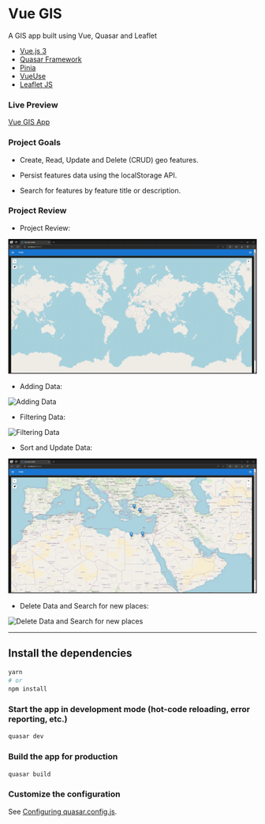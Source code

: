 # Vue GIS

A GIS app built using Vue, Quasar and Leaflet

* [Vue.js 3](https://vuejs.org/)
* [Quasar Framework](https://quasar.dev/)
* [Pinia](https://pinia.vuejs.org/)
* [VueUse](https://vueuse.org/)
* [Leaflet JS](https://leafletjs.com/)


### Live Preview

[Vue GIS App](https://moustafashaaban.github.io/Vue-GIS/)


###  Project Goals

* Create, Read, Update and Delete (CRUD) geo features.

* Persist features data using the localStorage API.

* Search for features by feature title or description.


### Project Review

* Project Review:

![Project Review](./reviews/1-Project-Overview.gif)

* Adding Data:

![Adding Data](./reviews/2-Add-Data.gif)

* Filtering Data:

![Filtering Data](./reviews/3-Filter-Data.gif)

* Sort and Update Data:

![Sort and Update Data](./reviews/4-Sort-and-Update-Data.gif)

* Delete Data and Search for new places:

![Delete Data and Search for new places](./reviews/5-Delete-Data-and-Search-for-places.gif)



-------------------------------------------------


## Install the dependencies
```bash
yarn
# or
npm install
```

### Start the app in development mode (hot-code reloading, error reporting, etc.)
```bash
quasar dev
```


### Build the app for production
```bash
quasar build
```

### Customize the configuration
See [Configuring quasar.config.js](https://v2.quasar.dev/quasar-cli-vite/quasar-config-js).
